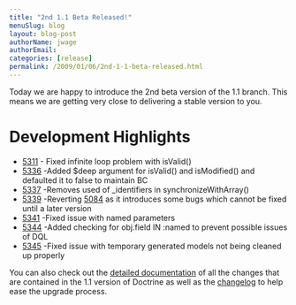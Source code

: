 ```yaml
---
title: "2nd 1.1 Beta Released!"
menuSlug: blog
layout: blog-post
authorName: jwage
authorEmail:
categories: [release]
permalink: /2009/01/06/2nd-1-1-beta-released.html
---
```

Today we are happy to introduce the 2nd beta version of the 1.1 branch.
This means we are getting very close to delivering a stable version to
you.

Development Highlights
======================

-   [5311](http://trac.doctrine-project.org/changset/5311) - Fixed
    infinite loop problem with isValid()
-   [5336](http://trac.doctrine-project.org/changeset/5336) -Added
    \$deep argument for isValid() and isModified() and defaulted it to
    false to maintain BC
-   [5337](http://trac.doctrine-project.org/changeset/5337) -Removes
    used of \_identifiers in synchronizeWithArray()
-   [5339](http://trac.doctrine-project.org/changeset/5339) -Reverting
    [5084](http://trac.doctrine-project.org/changeset/5084) as it
    introduces some bugs which cannot be fixed until a later version
-   [5341](http://trac.doctrine-project.org/changeset/5341) -Fixed issue
    with named parameters
-   [5344](http://trac.doctrine-project.org/changeset/5344) -Added
    checking for obj.field IN :named to prevent possible issues of DQL
-   [5345](http://trac.doctrine-project.org/changeset/5345) -Fixed issue
    with temporary generated models not being cleaned up properly

You can also check out the [detailed
documentation](http://www.doctrine-project.org/upgrade/1_1) of all the
changes that are contained in the 1.1 version of Doctrine as well as the
[changelog](http://www.doctrine-project.org/change_log/1_1_0_BETA2) to
help ease the upgrade process.
